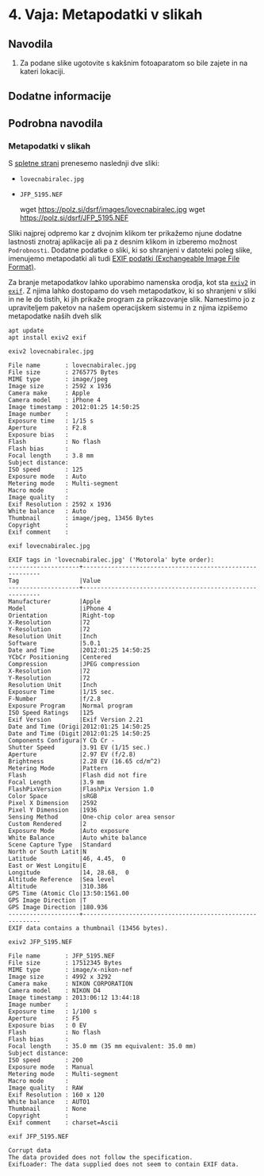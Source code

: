 # 4. Vaja: Metapodatki v slikah

## Navodila

1. Za podane slike ugotovite s kakšnim fotoaparatom so bile zajete in na kateri lokaciji.

## Dodatne informacije

## Podrobna navodila

### Metapodatki v slikah

S [spletne strani](https://polz.si/dsrf/) prenesemo naslednji dve sliki:

- `lovecnabiralec.jpg`
- `JFP_5195.NEF`

    wget https://polz.si/dsrf/images/lovecnabiralec.jpg
    wget https://polz.si/dsrf/JFP_5195.NEF

Sliki najprej odpremo kar z dvojnim klikom ter prikažemo njune dodatne lastnosti znotraj aplikacije ali pa z desnim klikom in izberemo možnost `Podrobnosti`. Dodatne podatke o sliki, ki so shranjeni v datoteki poleg slike, imenujemo metapodatki ali tudi [EXIF podatki (Exchangeable Image File Format)](https://en.wikipedia.org/wiki/Exif).

Za branje metapodatkov lahko uporabimo namenska orodja, kot sta  [`exiv2`](https://linux.die.net/man/1/exiv2) in [`exif`](https://manpages.debian.org/bullseye/exif/exif.1.en.html). Z njima lahko dostopamo do vseh metapodatkov, ki so shranjeni v sliki in ne le do tistih, ki jih prikaže program za prikazovanje slik. Namestimo jo z upraviteljem paketov na našem operacijskem sistemu in z njima izpišemo metapodatke naših dveh slik

    apt update
    apt install exiv2 exif

    exiv2 lovecnabiralec.jpg

    File name       : lovecnabiralec.jpg
    File size       : 2765775 Bytes
    MIME type       : image/jpeg
    Image size      : 2592 x 1936
    Camera make     : Apple
    Camera model    : iPhone 4
    Image timestamp : 2012:01:25 14:50:25
    Image number    : 
    Exposure time   : 1/15 s
    Aperture        : F2.8
    Exposure bias   : 
    Flash           : No flash
    Flash bias      : 
    Focal length    : 3.8 mm
    Subject distance: 
    ISO speed       : 125
    Exposure mode   : Auto
    Metering mode   : Multi-segment
    Macro mode      : 
    Image quality   : 
    Exif Resolution : 2592 x 1936
    White balance   : Auto
    Thumbnail       : image/jpeg, 13456 Bytes
    Copyright       : 
    Exif comment    : 

    exif lovecnabiralec.jpg

    EXIF tags in 'lovecnabiralec.jpg' ('Motorola' byte order):
    --------------------+----------------------------------------------------------
    Tag                 |Value
    --------------------+----------------------------------------------------------
    Manufacturer        |Apple
    Model               |iPhone 4
    Orientation         |Right-top
    X-Resolution        |72
    Y-Resolution        |72
    Resolution Unit     |Inch
    Software            |5.0.1
    Date and Time       |2012:01:25 14:50:25
    YCbCr Positioning   |Centered
    Compression         |JPEG compression
    X-Resolution        |72
    Y-Resolution        |72
    Resolution Unit     |Inch
    Exposure Time       |1/15 sec.
    F-Number            |f/2.8
    Exposure Program    |Normal program
    ISO Speed Ratings   |125
    Exif Version        |Exif Version 2.21
    Date and Time (Origi|2012:01:25 14:50:25
    Date and Time (Digit|2012:01:25 14:50:25
    Components Configura|Y Cb Cr -
    Shutter Speed       |3.91 EV (1/15 sec.)
    Aperture            |2.97 EV (f/2.8)
    Brightness          |2.28 EV (16.65 cd/m^2)
    Metering Mode       |Pattern
    Flash               |Flash did not fire
    Focal Length        |3.9 mm
    FlashPixVersion     |FlashPix Version 1.0
    Color Space         |sRGB
    Pixel X Dimension   |2592
    Pixel Y Dimension   |1936
    Sensing Method      |One-chip color area sensor
    Custom Rendered     |2
    Exposure Mode       |Auto exposure
    White Balance       |Auto white balance
    Scene Capture Type  |Standard
    North or South Latit|N
    Latitude            |46, 4.45,  0
    East or West Longitu|E
    Longitude           |14, 28.68,  0
    Altitude Reference  |Sea level
    Altitude            |310.386
    GPS Time (Atomic Clo|13:50:1561.00
    GPS Image Direction |T
    GPS Image Direction |180.936
    --------------------+----------------------------------------------------------
    EXIF data contains a thumbnail (13456 bytes).

    exiv2 JFP_5195.NEF 

    File name       : JFP_5195.NEF
    File size       : 17512345 Bytes
    MIME type       : image/x-nikon-nef
    Image size      : 4992 x 3292
    Camera make     : NIKON CORPORATION
    Camera model    : NIKON D4
    Image timestamp : 2013:06:12 13:44:18
    Image number    : 
    Exposure time   : 1/100 s
    Aperture        : F5
    Exposure bias   : 0 EV
    Flash           : No flash
    Flash bias      : 
    Focal length    : 35.0 mm (35 mm equivalent: 35.0 mm)
    Subject distance: 
    ISO speed       : 200
    Exposure mode   : Manual
    Metering mode   : Multi-segment
    Macro mode      : 
    Image quality   : RAW    
    Exif Resolution : 160 x 120
    White balance   : AUTO1       
    Thumbnail       : None
    Copyright       :                                                       
    Exif comment    : charset=Ascii

    exif JFP_5195.NEF 

    Corrupt data
    The data provided does not follow the specification.
    ExifLoader: The data supplied does not seem to contain EXIF data.



